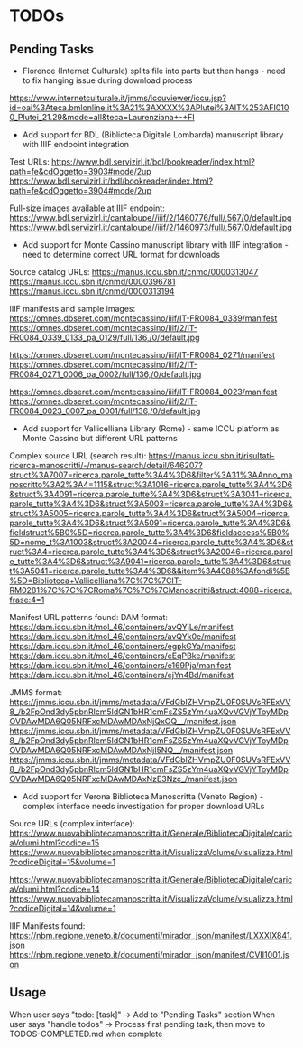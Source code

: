 # TODOs

## Pending Tasks

- Florence (Internet Culturale) splits file into parts but then hangs - need to fix hanging issue during download process

https://www.internetculturale.it/jmms/iccuviewer/iccu.jsp?id=oai%3Ateca.bmlonline.it%3A21%3AXXXX%3APlutei%3AIT%253AFI0100_Plutei_21.29&mode=all&teca=Laurenziana+-+FI

- Add support for BDL (Biblioteca Digitale Lombarda) manuscript library with IIIF endpoint integration

Test URLs:
https://www.bdl.servizirl.it/bdl/bookreader/index.html?path=fe&cdOggetto=3903#mode/2up
https://www.bdl.servizirl.it/bdl/bookreader/index.html?path=fe&cdOggetto=3904#mode/2up

Full-size images available at IIIF endpoint:
https://www.bdl.servizirl.it/cantaloupe//iiif/2/1460776/full/,567/0/default.jpg
https://www.bdl.servizirl.it/cantaloupe//iiif/2/1460973/full/,567/0/default.jpg

- Add support for Monte Cassino manuscript library with IIIF integration - need to determine correct URL format for downloads

Source catalog URLs:
https://manus.iccu.sbn.it/cnmd/0000313047
https://manus.iccu.sbn.it/cnmd/0000396781
https://manus.iccu.sbn.it/cnmd/0000313194

IIIF manifests and sample images:
https://omnes.dbseret.com/montecassino/iiif/IT-FR0084_0339/manifest
https://omnes.dbseret.com/montecassino/iiif/2/IT-FR0084_0339_0133_pa_0129/full/136,/0/default.jpg

https://omnes.dbseret.com/montecassino/iiif/IT-FR0084_0271/manifest
https://omnes.dbseret.com/montecassino/iiif/2/IT-FR0084_0271_0006_pa_0002/full/136,/0/default.jpg

https://omnes.dbseret.com/montecassino/iiif/IT-FR0084_0023/manifest
https://omnes.dbseret.com/montecassino/iiif/2/IT-FR0084_0023_0007_pa_0001/full/136,/0/default.jpg

- Add support for Vallicelliana Library (Rome) - same ICCU platform as Monte Cassino but different URL patterns

Complex source URL (search result):
https://manus.iccu.sbn.it/risultati-ricerca-manoscritti/-/manus-search/detail/646207?struct%3A7007=ricerca.parole_tutte%3A4%3D6&filter%3A31%3AAnno_manoscritto%3A2%3A4=1115&struct%3A1016=ricerca.parole_tutte%3A4%3D6&struct%3A4091=ricerca.parole_tutte%3A4%3D6&struct%3A3041=ricerca.parole_tutte%3A4%3D6&struct%3A5003=ricerca.parole_tutte%3A4%3D6&struct%3A5005=ricerca.parole_tutte%3A4%3D6&struct%3A5004=ricerca.parole_tutte%3A4%3D6&struct%3A5091=ricerca.parole_tutte%3A4%3D6&fieldstruct%5B0%5D=ricerca.parole_tutte%3A4%3D6&fieldaccess%5B0%5D=nome_t%3A1003&struct%3A20044=ricerca.parole_tutte%3A4%3D6&struct%3A4=ricerca.parole_tutte%3A4%3D6&struct%3A20046=ricerca.parole_tutte%3A4%3D6&struct%3A9041=ricerca.parole_tutte%3A4%3D6&struct%3A5041=ricerca.parole_tutte%3A4%3D6&&item%3A4088%3Afondi%5B%5D=Biblioteca+Vallicelliana%7C%7C%7CIT-RM0281%7C%7C%7CRoma%7C%7C%7CManoscritti&struct:4088=ricerca.frase:4=1

Manifest URL patterns found:
DAM format:
https://dam.iccu.sbn.it/mol_46/containers/avQYjLe/manifest
https://dam.iccu.sbn.it/mol_46/containers/avQYk0e/manifest
https://dam.iccu.sbn.it/mol_46/containers/egpkGYa/manifest
https://dam.iccu.sbn.it/mol_46/containers/eEqPBke/manifest
https://dam.iccu.sbn.it/mol_46/containers/e169Pja/manifest
https://dam.iccu.sbn.it/mol_46/containers/ejYn4Bd/manifest

JMMS format:
https://jmms.iccu.sbn.it/jmms/metadata/VFdGblZHVmpZU0F0SUVsRFExVV8_/b2FpOnd3dy5pbnRlcm5ldGN1bHR1cmFsZS5zYm4uaXQvVGVjYToyMDpOVDAwMDA6Q05NRFxcMDAwMDAxNjQxOQ__/manifest.json
https://jmms.iccu.sbn.it/jmms/metadata/VFdGblZHVmpZU0F0SUVsRFExVV8_/b2FpOnd3dy5pbnRlcm5ldGN1bHR1cmFsZS5zYm4uaXQvVGVjYToyMDpOVDAwMDA6Q05NRFxcMDAwMDAxNjI5NQ__/manifest.json
https://jmms.iccu.sbn.it/jmms/metadata/VFdGblZHVmpZU0F0SUVsRFExVV8_/b2FpOnd3dy5pbnRlcm5ldGN1bHR1cmFsZS5zYm4uaXQvVGVjYToyMDpOVDAwMDA6Q05NRFxcMDAwMDAxNzE3Nzc_/manifest.json

- Add support for Verona Biblioteca Manoscritta (Veneto Region) - complex interface needs investigation for proper download URLs

Source URLs (complex interface):
https://www.nuovabibliotecamanoscritta.it/Generale/BibliotecaDigitale/caricaVolumi.html?codice=15
https://www.nuovabibliotecamanoscritta.it/VisualizzaVolume/visualizza.html?codiceDigital=15&volume=1

https://www.nuovabibliotecamanoscritta.it/Generale/BibliotecaDigitale/caricaVolumi.html?codice=14
https://www.nuovabibliotecamanoscritta.it/VisualizzaVolume/visualizza.html?codiceDigital=14&volume=1

IIIF Manifests found:
https://nbm.regione.veneto.it/documenti/mirador_json/manifest/LXXXIX841.json
https://nbm.regione.veneto.it/documenti/mirador_json/manifest/CVII1001.json

## Usage

When user says "todo: [task]" → Add to "Pending Tasks" section
When user says "handle todos" → Process first pending task, then move to TODOS-COMPLETED.md when complete

<!-- All completed tasks moved to TODOS-COMPLETED.md -->